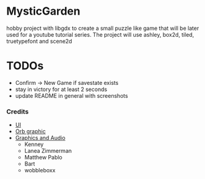 # MysticGarden

hobby project with libgdx to create a small puzzle like game that will be later used for a youtube tutorial series.
The project will use ashley, box2d, tiled, truetypefont and scene2d

# TODOs

* Confirm -> New Game if savestate exists
* stay in victory for at least 2 seconds
* update README in general with screenshots

### Credits

- [UI](https://lucapixel.itch.io/ultimate-kit-pixel-art)
- [Orb graphic](https://opengameart.org/content/rotating-orbs)
- [Graphics and Audio](https://opengameart.org)
    - Kenney
    - Lanea Zimmerman
    - Matthew Pablo
    - Bart
    - wobbleboxx
